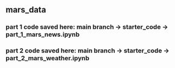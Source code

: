 ## mars_data
### **part 1 code** saved here: main branch -> starter_code -> part_1_mars_news.ipynb

### **part 2 code** saved here: main branch -> starter_code -> part_2_mars_weather.ipynb    

